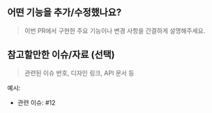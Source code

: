 ## 어떤 기능을 추가/수정했나요?

> 이번 PR에서 구현한 주요 기능이나 변경 사항을 간결하게 설명해주세요.

## 참고할만한 이슈/자료 (선택)

> 관련된 이슈 번호, 디자인 링크, API 문서 등

예시:
- 관련 이슈: #12